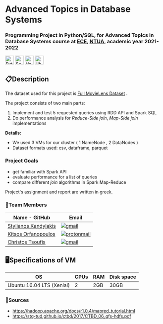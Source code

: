 # Advanced Topics in Database Systems

### Programming Project in Python/SQL, for **Advanced Topics in Database Systems** course at [ECE](https://www.ece.ntua.gr/en), [NTUA](https://www.ntua.gr/en), academic year 2021-2022

<img alt="Python" src = "https://img.shields.io/badge/Python-1136AA?style=for-the-badge&logo=python&logoColor=white" height="28"> <img alt="Spark SQL" src = "https://img.shields.io/badge/Spark SQL-important?style=for-the-badge&logo=apachespark&logoColor=white" height="28"> <img alt="Hadoop" src = "https://img.shields.io/badge/Hadoop-blue?style=for-the-badge&logo=apachehadoop&logoColor=black" height="28"> <img alt="Ubuntu Server" src = "https://img.shields.io/badge/Ubuntu Server-E95420?style=for-the-badge&logo=ubuntu&logoColor=white" height="28">

## 📋**Description**

The dataset used for this project is [Full MovieLens Dataset](http://www.cslab.ntua.gr/courses/atds/movie_data.tar.gz) .


The project consists of two main parts:
1) Implement and test 5 requested queries using RDD API and Spark SQL 
2) Do performance analysis for *Reduce-Side join*, *Map-Side join* implementations


**Details:**
- We used 3 VMs for our cluster ( 1 NameNode , 2 DataNodes )
- Dataset formats used: csv, dataframe, parquet


### Project Goals
- get familiar with Spark API
- evaluate performance for a list of queries
- compare different *join* algorithms in Spark Map-Reduce

Project's assignment and report are written in greek.

### 👔Team Members

| Name - GitHub                                     | Email                   |
|----------------------------------------------------------------|-------------------------|
| [Stylianos Kandylakis](https://github.com/stylkand/) |  <a href = "mailto:stelkcand@gmail.com" target="_blank"><img alt="gmail" src = "https://img.shields.io/badge/Gmail-D14836?style=for-the-badge&logo=gmail&logoColor=white">   |
| [Kitsos Orfanopoulos](https://github.com/kitsorfan)               | <a href = "mailto:kitsorfan@protonmail.com" target="_blank"><img alt="protonmail" src = "https://img.shields.io/badge/ProtonMail-8B89CC?style=for-the-badge&logo=protonmail&logoColor=white" ></a>|
| [Christos Tsoufis](https://github.com/ChristosTsoufis)                 | <a href = "mailto:chris99ts@gmail.com" target="_blank"><img alt="gmail" src = "https://img.shields.io/badge/Gmail-D14836?style=for-the-badge&logo=gmail&logoColor=white">      |



## 🖥**Specifications of VM**

|OS | CPUs |RAM |Disk space|  
|----|-----|-------| ------|   
|Ubuntu 16.04 LTS (Xenial)| 2 | 2GB|30GB|
  
### **🔗Sources**
- https://hadoop.apache.org/docs/r1.0.4/mapred_tutorial.html
- https://stg-tud.github.io/ctbd/2017/CTBD_06_gfs-hdfs.pdf
